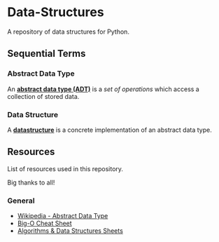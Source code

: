 # Data-Structures

A repository of data structures for Python. 

## Sequential Terms

### Abstract Data Type

An [**abstract data type (ADT)**][2] is a *set of operations* which access a collection of stored data.

### Data Structure

A [**datastructure**][4] is a concrete implementation of an abstract data type.

## Resources

List of resources used in this repository.

Big thanks to all!

### General

- [Wikipedia - Abstract Data Type][1]
- [Big-O Cheat Sheet][2]
- [Algorithms & Data Structures Sheets][3]

[1]: https://www.bigocheatsheet.com/
[2]: https://en.wikipedia.org/wiki/Abstract_data_type
[3]: https://cooervo.github.io/Algorithms-DataStructures-BigONotation/index.html
[4]: https://en.wikipedia.org/wiki/Data_structure